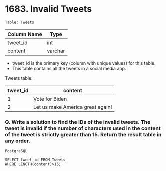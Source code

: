 # 1683. Invalid Tweets

`Table: Tweets`

| Column Name    | Type    |
|----------------|---------|
| tweet_id       | int     |
| content        | varchar |

* tweet_id is the primary key (column with unique values) for this table.
* This table contains all the tweets in a social media app.
 

Tweets table:

| tweet_id | content                          |
|----------|----------------------------------|
| 1        | Vote for Biden                   |
| 2        | Let us make America great again! |


### Q. Write a solution to find the IDs of the invalid tweets. The tweet is invalid if the number of characters used in the content of the tweet is strictly greater than 15. Return the result table in any order.

`PostgreSQL`
```
SELECT tweet_id FROM Tweets
WHERE LENGTH(content)>15;
```
